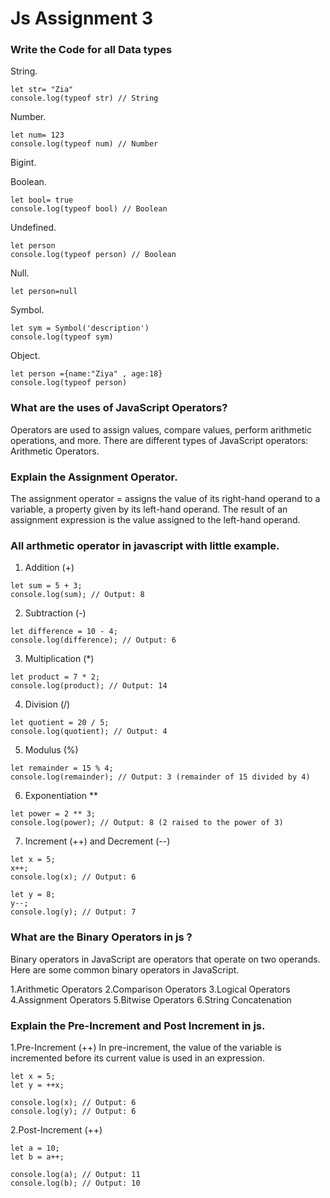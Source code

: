 # Js Assignment 3
### Write the Code for all Data types
String.
```
let str= "Zia"
console.log(typeof str) // String
```
Number.
```
let num= 123
console.log(typeof num) // Number
```
Bigint.

Boolean.
```
let bool= true
console.log(typeof bool) // Boolean
```
Undefined.

```
let person
console.log(typeof person) // Boolean
```
Null.
```
let person=null
```
Symbol.
```
let sym = Symbol('description')
console.log(typeof sym)
```
Object.
```
let person ={name:"Ziya" , age:18}
console.log(typeof person)
```

### What are the uses of JavaScript Operators?

Operators are used to assign values, compare values, perform arithmetic operations, and more. There are different types of JavaScript operators: Arithmetic Operators.

### Explain the Assignment Operator.
The assignment operator = assigns the value of its right-hand operand to a variable, a property given by its left-hand operand. The result of an assignment expression is the value assigned to the left-hand operand.

### All arthmetic operator in javascript with little example.
1. Addition (+)
```
let sum = 5 + 3;
console.log(sum); // Output: 8
```
2. Subtraction (-)
```
let difference = 10 - 4;
console.log(difference); // Output: 6

```
3. Multiplication (*)
```
let product = 7 * 2;
console.log(product); // Output: 14
```
4. Division (/)
```
let quotient = 20 / 5;
console.log(quotient); // Output: 4
```
5. Modulus (%)
```
let remainder = 15 % 4;
console.log(remainder); // Output: 3 (remainder of 15 divided by 4)

```
6. Exponentiation **
```
let power = 2 ** 3;
console.log(power); // Output: 8 (2 raised to the power of 3)
```
7. Increment (++) and Decrement (--)
```
let x = 5;
x++;
console.log(x); // Output: 6

let y = 8;
y--;
console.log(y); // Output: 7

```

### What are the Binary Operators in js ?
Binary operators in JavaScript are operators that operate on two operands. Here are some common binary operators in JavaScript.

1.Arithmetic Operators
2.Comparison Operators
3.Logical Operators
4.Assignment Operators
5.Bitwise Operators
6.String Concatenation

### Explain the Pre-Increment and Post Increment in js.
1.Pre-Increment (++)
In pre-increment, the value of the variable is incremented before its current value is used in an expression.
```
let x = 5;
let y = ++x;

console.log(x); // Output: 6
console.log(y); // Output: 6

```
2.Post-Increment (++)
```
let a = 10;
let b = a++;

console.log(a); // Output: 11
console.log(b); // Output: 10

```
